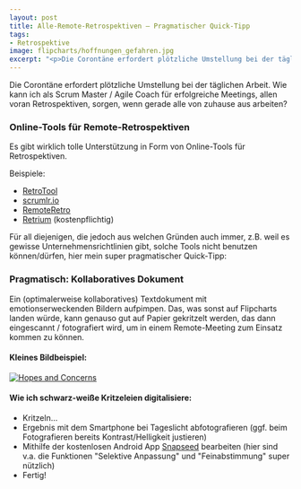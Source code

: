 ```yaml
---
layout: post
title: Alle-Remote-Retrospektiven – Pragmatischer Quick-Tipp
tags:
- Retrospektive
image: flipcharts/hoffnungen_gefahren.jpg
excerpt: "<p>Die Corontäne erfordert plötzliche Umstellung bei der täglichen Arbeit.</p>"
---
```


Die Corontäne erfordert plötzliche Umstellung bei der täglichen Arbeit.
Wie kann ich als Scrum Master / Agile Coach für erfolgreiche Meetings, allen
voran Retrospektiven, sorgen, wenn gerade alle von zuhause aus arbeiten?

### Online-Tools für Remote-Retrospektiven

Es gibt wirklich tolle Unterstützung in Form von Online-Tools für Retrospektiven.

Beispiele:

* [RetroTool](https://retrotool.io/)
* [scrumlr.io](https://scrumlr.io/)
* [RemoteRetro](https://remoteretro.io/)
* [Retrium](https://www.retrium.com/) (kostenpflichtig)

Für all diejenigen, die jedoch aus welchen Gründen auch immer, z.B. weil es
gewisse Unternehmensrichtlinien gibt, solche Tools nicht benutzen können/dürfen,
hier mein super pragmatischer Quick-Tipp:

### Pragmatisch: Kollaboratives Dokument

Ein (optimalerweise kollaboratives) Textdokument mit emotionserweckenden Bildern
aufpimpen. Das, was sonst auf Flipcharts landen würde, kann genauso gut auf
Papier gekritzelt werden, das dann eingescannt / fotografiert wird, um in einem
Remote-Meeting zum Einsatz kommen zu können.

#### Kleines Bildbeispiel:

[![Hopes and Concerns]({{site.baseurl}}/assets/img/posts/flipcharts/hoffnungen_gefahren.jpg)]({{site.baseurl}}/assets/img/posts/flipcharts/hoffnungen_gefahren.jpg)

#### Wie ich schwarz-weiße Kritzeleien digitalisiere:

* Kritzeln...
* Ergebnis mit dem Smartphone bei Tageslicht abfotografieren (ggf. beim
  Fotografieren bereits Kontrast/Helligkeit justieren)
* Mithilfe der kostenlosen Android App
  [Snapseed](https://play.google.com/store/apps/details?id=com.niksoftware.snapseed&hl=de) bearbeiten (hier sind v.a. die Funktionen "Selektive Anpassung" und
  "Feinabstimmung" super nützlich)
* Fertig!
